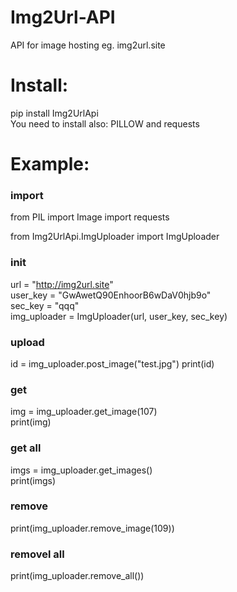 # Img2Url-API

API for image hosting eg. img2url.site

# Install:
pip install Img2UrlApi  
You need to install also: PILLOW and requests   

# Example:
###  import ###
from PIL import Image 
import requests

from Img2UrlApi.ImgUploader import ImgUploader

### init ###
url = "http://img2url.site"     
user_key = "GwAwetQ90EnhoorB6wDaV0hjb9o"        
sec_key = "qqq"     
img_uploader = ImgUploader(url, user_key, sec_key)      

### upload ###
id = img_uploader.post_image("test.jpg")
print(id)

### get ###
img = img_uploader.get_image(107)       
print(img)

### get all ###
imgs = img_uploader.get_images()     
print(imgs)

### remove ###
print(img_uploader.remove_image(109))

### removel all ###
print(img_uploader.remove_all())




